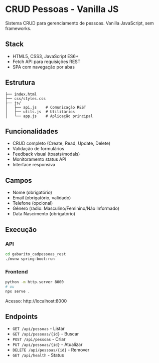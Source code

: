 # CRUD Pessoas - Vanilla JS

Sistema CRUD para gerenciamento de pessoas. Vanilla JavaScript, sem frameworks.

## Stack
- HTML5, CSS3, JavaScript ES6+
- Fetch API para requisições REST
- SPA com navegação por abas

## Estrutura
```
├── index.html
├── css/styles.css
├── js/
│   ├── api.js    # Comunicação REST
│   ├── utils.js  # Utilitários
│   └── app.js    # Aplicação principal
```

## Funcionalidades
- CRUD completo (Create, Read, Update, Delete)
- Validação de formulários
- Feedback visual (toasts/modals)
- Monitoramento status API
- Interface responsiva

## Campos
- Nome (obrigatório)
- Email (obrigatório, validado)
- Telefone (opcional)
- Gênero (radio: Masculino/Feminino/Não Informado)
- Data Nascimento (obrigatório)

## Execução

### API
```bash
cd gabarito_cadpessoas_rest
./mvnw spring-boot:run
```

### Frontend
```bash
python -m http.server 8000
# ou
npx serve .
```

Acesso: http://localhost:8000

## Endpoints
- `GET /api/pessoas` - Listar
- `GET /api/pessoas/{id}` - Buscar
- `POST /api/pessoas` - Criar
- `PUT /api/pessoas/{id}` - Atualizar
- `DELETE /api/pessoas/{id}` - Remover
- `GET /api/health` - Status
